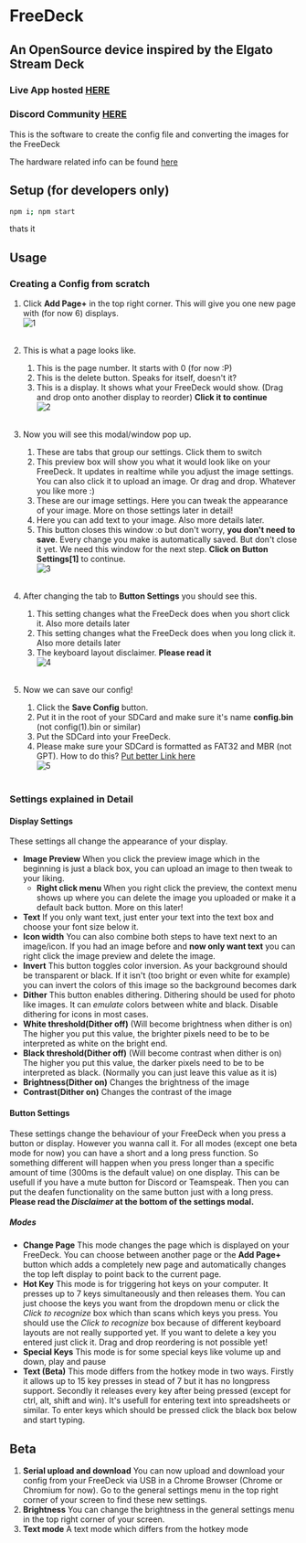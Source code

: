 # FreeDeck

## An OpenSource device inspired by the Elgato Stream Deck

### Live App hosted [HERE](http://freedeck.gosewis.ch/)

### Discord Community [HERE](https://discord.gg/sEt2Rrd)

This is the software to create the config file and converting the images for the FreeDeck

The hardware related info can be found [here](https://github.com/koriwi/freedeck-hardware)

## Setup (for developers only)

```bash
npm i; npm start
```

thats it

## Usage

### Creating a Config from scratch

1. Click **Add Page+** in the top right corner. This will give you one new page with (for now 6) displays.
   </br>![1](https://i.imgur.com/eDk0tL1.jpg)</br></br>
   
2. This is what a page looks like.
   1. This is the page number. It starts with 0 (for now :P)
   2. This is the delete button. Speaks for itself, doesn't it?
   3. This is a display. It shows what your FreeDeck would show. (Drag and drop onto another display to reorder) **Click it to continue**
      </br>![2](https://i.imgur.com/Q9JMcSc.jpg)</br></br>

3. Now you will see this modal/window pop up.
   1. These are tabs that group our settings. Click them to switch
   2. This preview box will show you what it would look like on your FreeDeck. It updates in realtime while you adjust the image settings. You can also click it to upload an image. Or drag and drop. Whatever you like more :)
   3. These are our image settings. Here you can tweak the appearance of your image. More on those settings later in detail!
   4. Here you can add text to your image. Also more details later.
   5. This button closes this window :o but don't worry, **you don't need to save**. Every change you make is automatically saved. But don't close it yet. We need this window for the next step. **Click on Button Settings[1]** to continue.
      </br>![3](https://i.imgur.com/7uYtHsX.jpg)</br></br>
      
4. After changing the tab to **Button Settings** you should see this.
   1. This setting changes what the FreeDeck does when you short click it. Also more details later
   2. This setting changes what the FreeDeck does when you long click it. Also more details later
   3. The keyboard layout disclaimer. **Please read it**
      </br>![4](https://i.imgur.com/BVnFyte.jpg)</br></br>
      
5. Now we can save our config!
   1. Click the **Save Config** button.
   2. Put it in the root of your SDCard and make sure it's name **config.bin** (not config(1).bin or similar)
   3. Put the SDCard into your FreeDeck.
   4. Please make sure your SDCard is formatted as FAT32 and MBR (not GPT). How to do this? [Put better Link here](https://www.reddit.com/r/3dshacks/comments/4ugheu/psa_sd_cards_with_a_gpt_partition_table_instead/)
      </br>![5](https://i.imgur.com/QdkE8h6.jpg)</br></br>

### Settings explained in Detail

#### Display Settings

These settings all change the appearance of your display.

- **Image Preview** When you click the preview image which in the beginning is just a black box, you can upload an image to then tweak to your liking.
  - **Right click menu** When you right click the preview, the context menu shows up where you can delete the image you uploaded or make it a default back button. More on this later!
- **Text** If you only want text, just enter your text into the text box and choose your font size below it.
- **Icon width** You can also combine both steps to have text next to an image/icon. If you had an image before and **now only want text** you can right click the image preview and delete the image.
- **Invert** This button toggles color inversion. As your background should be transparent or black. If it isn't (too bright or even white for example) you can invert the colors of this image so the background becomes dark
- **Dither** This button enables dithering. Dithering should be used for photo like images. It can _emulate_ colors between white and black. Disable dithering for icons in most cases.
- **White threshold(Dither off)** (Will become brightness when dither is on) The higher you put this value, the brighter pixels need to be to be interpreted as white on the bright end.
- **Black threshold(Dither off)** (Will become contrast when dither is on) The higher you put this value, the darker pixels need to be to be interpreted as black. (Normally you can just leave this value as it is)
- **Brightness(Dither on)** Changes the brightness of the image
- **Contrast(Dither on)** Changes the contrast of the image

#### Button Settings

These settings change the behaviour of your FreeDeck when you press a button or display. However you wanna call it. For all modes (except one beta mode for now) you can have a short and a long press function. So something different will happen when you press longer than a specific amount of time (300ms is the default value) on one display.
This can be usefull if you have a mute button for Discord or Teamspeak. Then you can put the deafen functionality on the same button just with a long press. **Please read the _Disclaimer_ at the bottom of the settings modal.**

##### Modes

- **Change Page** This mode changes the page which is displayed on your FreeDeck. You can choose between another page or the **Add Page+** button which adds a completely new page and automatically changes the top left display to point back to the current page.
- **Hot Key** This mode is for triggering hot keys on your computer. It presses up to 7 keys simultaneously and then releases them. You can just choose the keys you want from the dropdown menu or click the _Click to recognize_ box which than scans which keys you press. You should use the _Click to recognize_ box because of different keyboard layouts are not really supported yet. If you want to delete a key you entered just click it. Drag and drop reordering is not possible yet!
- **Special Keys** This mode is for some special keys like volume up and down, play and pause
- **Text (Beta)** This mode differs from the hotkey mode in two ways. Firstly it allows up to 15 key presses in stead of 7 but it has no longpress support. Secondly it releases every key after being pressed (except for ctrl, alt, shift and win). It's usefull for entering text into spreadsheets or similar. To enter keys which should be pressed click the black box below and start typing.

## Beta

1. **Serial upload and download** You can now upload and download your config from your FreeDeck via USB in a Chrome Browser (Chrome or Chromium for now).
   Go to the general settings menu in the top right corner of your screen to find these new settings.
2. **Brightness** You can change the brightness in the general settings menu in the top right corner of your screen.
3. **Text mode** A text mode which differs from the hotkey mode

